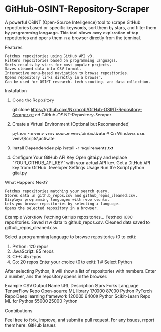 # GitHub-OSINT-Repository-Scraper

A powerful OSINT (Open-Source Intelligence) tool to scrape GitHub repositories based on specific keywords, sort them by stars, and filter them by programming language. This tool allows easy exploration of top repositories and opens them in a browser directly from the terminal.

Features

    Fetches repositories using GitHub API v3.
    Filters repositories based on programming languages.
    Sorts results by stars for most popular projects.
    Saves cleaned data into CSV format.
    Interactive menu-based navigation to browse repositories.
    Opens repository links directly in a browser.
    Can be used for OSINT research, tech scouting, and data collection.
Installation
1. Clone the Repository

    git clone https://github.com/Nxrnoob/GitHub-OSINT-Repository-Scraper.git
    cd GitHub-OSINT-Repository-Scraper

2. Create a Virtual Environment (Optional but Recommended)

    python -m venv venv
    source venv/bin/activate  # On Windows use: venv\Scripts\activate

3. Install Dependencies
    pip install -r requirements.txt

4. Configure Your GitHub API Key
  Open gitai.py and replace "YOUR_GITHUB_API_KEY" with your actual API key.
  Get a GitHub API key from: GitHub Developer Settings
Usage
  Run the Script
    python gitai.py

What Happens Next?

    Fetches repositories matching your search query.
    Stores data in github_repos.csv and github_repos_cleaned.csv.
    Displays programming languages with repo counts.
    Lets you browse repositories by selecting a language.
    Opens the selected repository in a browser.

Example Workflow
    Fetching GitHub repositories...
Fetched 1000 repositories.
Saved raw data to github_repos.csv.
Cleaned data saved to github_repos_cleaned.csv.

Select a programming language to browse repositories (0 to exit):
1. Python: 120 repos
2. JavaScript: 85 repos
3. C++: 45 repos
4. Go: 20 repos
Enter your choice (0 to exit): 1  # Select Python

After selecting Python, it will show a list of repositories with numbers.
Enter a number, and the repository opens in the browser.

Example CSV Output
Name	URL	Description	Stars	Forks	Language
TensorFlow	Repo	Open-source ML library	170000	87000	Python
PyTorch	Repo	Deep learning framework	120000	64000	Python
Scikit-Learn	Repo	ML for Python	55000	25000	Python

Contributions

Feel free to fork, improve, and submit a pull request.
For any issues, report them here: GitHub Issues
